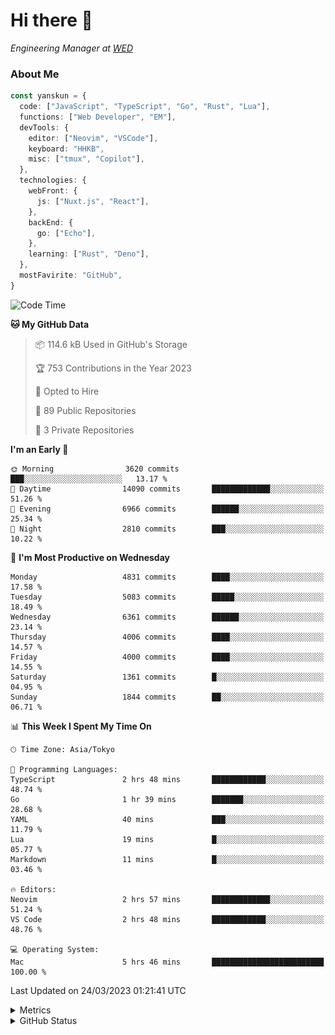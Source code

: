 # Hi there&nbsp;:wave:

<!-- ![Alt text](https://spotify-recently-played-readme.vercel.app/api?user=31kynbuubkiu3r4qh4hjuaglhfay) -->

_Engineering Manager at [WED](https://github.com/wedinc)_

### About Me

```ts
const yanskun = {
  code: ["JavaScript", "TypeScript", "Go", "Rust", "Lua"],
  functions: ["Web Developer", "EM"],
  devTools: {
    editor: ["Neovim", "VSCode"],
    keyboard: "HHKB",
    misc: ["tmux", "Copilot"],
  },
  technologies: {
    webFront: {
      js: ["Nuxt.js", "React"],
    },
    backEnd: {
      go: ["Echo"],
    },
    learning: ["Rust", "Deno"],
  },
  mostFavirite: "GitHub",
}
```

<!--START_SECTION:waka-->
![Code Time](http://img.shields.io/badge/Code%20Time-227%20hrs%2051%20mins-blue)

**🐱 My GitHub Data** 

> 📦 114.6 kB Used in GitHub's Storage 
 > 
> 🏆 753 Contributions in the Year 2023
 > 
> 💼 Opted to Hire
 > 
> 📜 89 Public Repositories 
 > 
> 🔑 3 Private Repositories 
 > 
**I'm an Early 🐤** 

```text
🌞 Morning                3620 commits        ███░░░░░░░░░░░░░░░░░░░░░░   13.17 % 
🌆 Daytime                14090 commits       █████████████░░░░░░░░░░░░   51.26 % 
🌃 Evening                6966 commits        ██████░░░░░░░░░░░░░░░░░░░   25.34 % 
🌙 Night                  2810 commits        ███░░░░░░░░░░░░░░░░░░░░░░   10.22 % 
```
📅 **I'm Most Productive on Wednesday** 

```text
Monday                   4831 commits        ████░░░░░░░░░░░░░░░░░░░░░   17.58 % 
Tuesday                  5083 commits        █████░░░░░░░░░░░░░░░░░░░░   18.49 % 
Wednesday                6361 commits        ██████░░░░░░░░░░░░░░░░░░░   23.14 % 
Thursday                 4006 commits        ████░░░░░░░░░░░░░░░░░░░░░   14.57 % 
Friday                   4000 commits        ████░░░░░░░░░░░░░░░░░░░░░   14.55 % 
Saturday                 1361 commits        █░░░░░░░░░░░░░░░░░░░░░░░░   04.95 % 
Sunday                   1844 commits        ██░░░░░░░░░░░░░░░░░░░░░░░   06.71 % 
```


📊 **This Week I Spent My Time On** 

```text
🕑︎ Time Zone: Asia/Tokyo

💬 Programming Languages: 
TypeScript               2 hrs 48 mins       ████████████░░░░░░░░░░░░░   48.74 % 
Go                       1 hr 39 mins        ███████░░░░░░░░░░░░░░░░░░   28.68 % 
YAML                     40 mins             ███░░░░░░░░░░░░░░░░░░░░░░   11.79 % 
Lua                      19 mins             █░░░░░░░░░░░░░░░░░░░░░░░░   05.77 % 
Markdown                 11 mins             █░░░░░░░░░░░░░░░░░░░░░░░░   03.46 % 

🔥 Editors: 
Neovim                   2 hrs 57 mins       █████████████░░░░░░░░░░░░   51.24 % 
VS Code                  2 hrs 48 mins       ████████████░░░░░░░░░░░░░   48.76 % 

💻 Operating System: 
Mac                      5 hrs 46 mins       █████████████████████████   100.00 % 
```


 Last Updated on 24/03/2023 01:21:41 UTC
<!--END_SECTION:waka-->

<details>
  <summary>Metrics</summary>
  <img src="https://github.com/yanskun/yanskun/blob/main/github-metrics.svg" alt="Metrics">
</details>

<details>
  <summary>GitHub Status</summary>
  <picture>
    <source media="(prefers-color-scheme: dark)" srcset="https://raw.githubusercontent.com/yanskun/yanskun/master/profile-summary-card-output/nord_dark/0-profile-details.svg">
   <img src="https://raw.githubusercontent.com/yanskun/yanskun/master/profile-summary-card-output/default/0-profile-details.svg">
  </picture>
  <br>
  <picture>
    <source media="(prefers-color-scheme: dark)" srcset="https://raw.githubusercontent.com/yanskun/yanskun/master/profile-summary-card-output/nord_dark/1-repos-per-language.svg">
   <img src="https://raw.githubusercontent.com/yanskun/yanskun/master/profile-summary-card-output/default/1-repos-per-language.svg">
  </picture>
  <picture>
    <source media="(prefers-color-scheme: dark)" srcset="https://raw.githubusercontent.com/yanskun/yanskun/master/profile-summary-card-output/nord_dark/2-most-commit-language.svg">
   <img src="https://raw.githubusercontent.com/yanskun/yanskun/master/profile-summary-card-output/default/2-most-commit-language.svg">
  </picture>
  <br>
  <picture>
    <source media="(prefers-color-scheme: dark)" srcset="https://raw.githubusercontent.com/yanskun/yanskun/master/profile-summary-card-output/nord_dark/3-stats.svg">
   <img src="https://raw.githubusercontent.com/yanskun/yanskun/master/profile-summary-card-output/default/3-stats.svg">
  </picture>
  <picture>
    <source media="(prefers-color-scheme: dark)" srcset="https://raw.githubusercontent.com/yanskun/yanskun/master/profile-summary-card-output/nord_dark/4-productive-time.svg">
   <img src="https://raw.githubusercontent.com/yanskun/yanskun/master/profile-summary-card-output/default/4-productive-time.svg">
  </picture>
</details>
